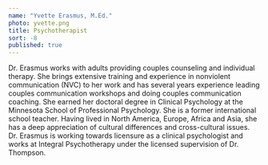 ```yaml
---
name: "Yvette Erasmus, M.Ed."
photo: yvette.png
title: Psychotherapist
sort: -8
published: true
---
```


Dr. Erasmus works with adults providing couples counseling and individual therapy.  She brings extensive training and experience in nonviolent communication (NVC) to her work and has several years experience leading couples communication workshops and doing couples communication coaching.  She earned her doctoral degree in Clinical Psychology at the Minnesota School of Professional Psychology.  She is a former international school teacher.  Having lived in North America, Europe, Africa and Asia, she has a deep appreciation of cultural differences and cross-cultural issues.  Dr. Erasmus is working towards licensure as a clinical psychologist and works at Integral Psychotherapy under the licensed supervision of Dr. Thompson.
